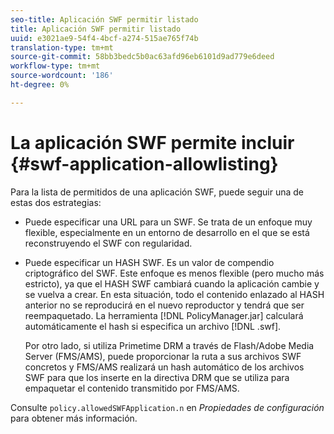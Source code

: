 ```yaml
---
seo-title: Aplicación SWF permitir listado
title: Aplicación SWF permitir listado
uuid: e3021ae9-54f4-4bcf-a274-515ae765f74b
translation-type: tm+mt
source-git-commit: 58bb3bedc5b0ac63afd96eb6101d9ad779e6deed
workflow-type: tm+mt
source-wordcount: '186'
ht-degree: 0%

---
```



# La aplicación SWF permite incluir {#swf-application-allowlisting}

Para la lista de permitidos de una aplicación SWF, puede seguir una de estas dos estrategias:

* Puede especificar una URL para un SWF. Se trata de un enfoque muy flexible, especialmente en un entorno de desarrollo en el que se está reconstruyendo el SWF con regularidad.
* Puede especificar un HASH SWF. Es un valor de compendio criptográfico del SWF. Este enfoque es menos flexible (pero mucho más estricto), ya que el HASH SWF cambiará cuando la aplicación cambie y se vuelva a crear. En esta situación, todo el contenido enlazado al HASH anterior no se reproducirá en el nuevo reproductor y tendrá que ser reempaquetado. La herramienta [!DNL PolicyManager.jar] calculará automáticamente el hash si especifica un archivo [!DNL .swf].

   Por otro lado, si utiliza Primetime DRM a través de Flash/Adobe Media Server (FMS/AMS), puede proporcionar la ruta a sus archivos SWF concretos y FMS/AMS realizará un hash automático de los archivos SWF para que los inserte en la directiva DRM que se utiliza para empaquetar el contenido transmitido por FMS/AMS.

Consulte `policy.allowedSWFApplication.n` en *Propiedades de configuración* para obtener más información.
